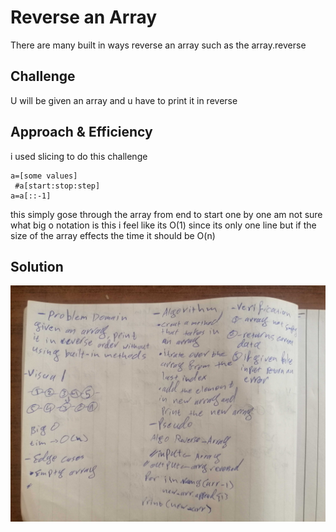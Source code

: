 # Reverse an Array
There are many built in ways reverse an array such as the array.reverse


## Challenge
U will be given an array and u have to print it in reverse
## Approach & Efficiency
i used slicing to do this challenge
```
a=[some values]
 #a[start:stop:step]
a=a[::-1]
```
this simply gose through the array from end to start one by one
am not sure what big o notation is this
i feel like its O(1) since its only one line  but if the size of the array effects the time it should be O(n)
## Solution
![img](../../../assests/reverse_array.jpg)
